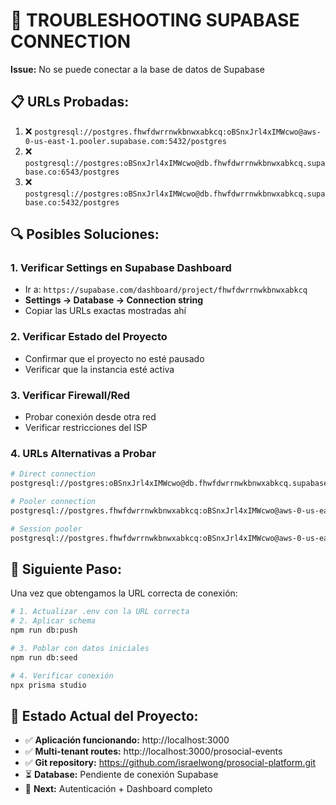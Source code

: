 # 🔧 TROUBLESHOOTING SUPABASE CONNECTION

**Issue:** No se puede conectar a la base de datos de Supabase

## 📋 URLs Probadas:

1. ❌ `postgresql://postgres.fhwfdwrrnwkbnwxabkcq:oBSnxJrl4xIMWcwo@aws-0-us-east-1.pooler.supabase.com:5432/postgres`
2. ❌ `postgresql://postgres:oBSnxJrl4xIMWcwo@db.fhwfdwrrnwkbnwxabkcq.supabase.co:6543/postgres`
3. ❌ `postgresql://postgres:oBSnxJrl4xIMWcwo@db.fhwfdwrrnwkbnwxabkcq.supabase.co:5432/postgres`

## 🔍 Posibles Soluciones:

### 1. **Verificar Settings en Supabase Dashboard**

- Ir a: `https://supabase.com/dashboard/project/fhwfdwrrnwkbnwxabkcq`
- **Settings → Database → Connection string**
- Copiar las URLs exactas mostradas ahí

### 2. **Verificar Estado del Proyecto**

- Confirmar que el proyecto no esté pausado
- Verificar que la instancia esté activa

### 3. **Verificar Firewall/Red**

- Probar conexión desde otra red
- Verificar restricciones del ISP

### 4. **URLs Alternativas a Probar**

```bash
# Direct connection
postgresql://postgres:oBSnxJrl4xIMWcwo@db.fhwfdwrrnwkbnwxabkcq.supabase.co:5432/postgres

# Pooler connection
postgresql://postgres.fhwfdwrrnwkbnwxabkcq:oBSnxJrl4xIMWcwo@aws-0-us-east-1.pooler.supabase.com:6543/postgres

# Session pooler
postgresql://postgres.fhwfdwrrnwkbnwxabkcq:oBSnxJrl4xIMWcwo@aws-0-us-east-1.pooler.supabase.com:5432/postgres
```

## 🎯 Siguiente Paso:

Una vez que obtengamos la URL correcta de conexión:

```bash
# 1. Actualizar .env con la URL correcta
# 2. Aplicar schema
npm run db:push

# 3. Poblar con datos iniciales
npm run db:seed

# 4. Verificar conexión
npx prisma studio
```

## 📱 Estado Actual del Proyecto:

- ✅ **Aplicación funcionando:** http://localhost:3000
- ✅ **Multi-tenant routes:** http://localhost:3000/prosocial-events
- ✅ **Git repository:** https://github.com/israelwong/prosocial-platform.git
- ⏳ **Database:** Pendiente de conexión Supabase
- 🔮 **Next:** Autenticación + Dashboard completo
